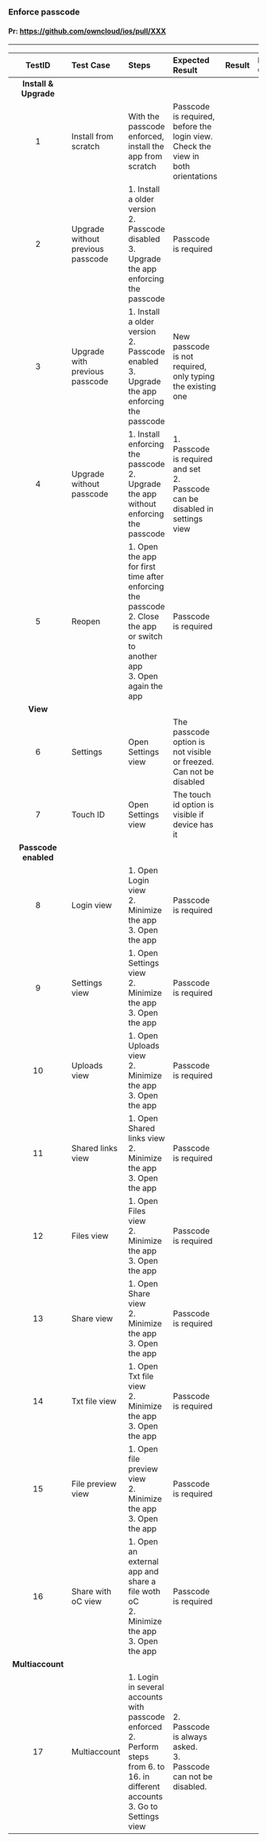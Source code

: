 ###  Enforce passcode 

#### Pr: https://github.com/owncloud/ios/pull/XXX 


---

 
| TestID | Test Case | Steps | Expected Result | Result | Related Comment |
| :----: | :-------- | :---- | :-------------- | :----: | :-------------- |
|**Install & Upgrade**||||||
| 1 | Install from scratch | With the passcode enforced, install the app from scratch | Passcode is required, before the login view. Check the view in both orientations |  |
| 2 | Upgrade without previous passcode | 1. Install a older version<br>2. Passcode disabled<br>3. Upgrade the app enforcing the passcode| Passcode is required |  |
| 3 | Upgrade with previous passcode | 1. Install a older version<br>2. Passcode enabled<br>3. Upgrade the app enforcing the passcode| New passcode is not required, only typing the existing one |  |
| 4 | Upgrade without passcode | 1. Install enforcing the passcode<br>2. Upgrade the app without enforcing the passcode| 1. Passcode is required and set<br>2. Passcode can be disabled in settings view |  |
| 5 | Reopen | 1. Open the app for first time after enforcing the passcode<br>2. Close the app or switch to another app<br>3. Open again the app | Passcode is required |  |
|**View**||||||
| 6 | Settings | Open Settings view | The passcode option is not visible or freezed. Can not be disabled |  |
| 7 | Touch ID | Open Settings view | The touch id option is visible if device has it |  |
|**Passcode enabled**||||||
| 8 | Login view | 1. Open Login view<br>2. Minimize the app<br>3. Open the app  | Passcode is required |  |
| 9 | Settings view | 1. Open Settings view<br>2. Minimize the app<br>3. Open the app  | Passcode is required |  |
| 10 | Uploads view | 1. Open Uploads view<br>2. Minimize the app<br>3. Open the app  | Passcode is required |  |
| 11 | Shared links view | 1. Open Shared links view<br>2. Minimize the app<br>3. Open the app  | Passcode is required |  |
| 12 | Files view | 1. Open Files view<br>2. Minimize the app<br>3. Open the app  | Passcode is required |  |
| 13 | Share view | 1. Open Share view<br>2. Minimize the app<br>3. Open the app  | Passcode is required |  |
| 14 | Txt file view | 1. Open Txt file view<br>2. Minimize the app<br>3. Open the app  | Passcode is required |  |
| 15 | File preview view | 1. Open file preview view<br>2. Minimize the app<br>3. Open the app  | Passcode is required |  |
| 16 | Share with oC view | 1. Open an external app and share a file woth oC<br>2. Minimize the app<br>3. Open the app  | Passcode is required |  |
|**Multiaccount**||||||
| 17 | Multiaccount | 1. Login in several accounts with passcode enforced<br>2. Perform steps from 6. to 16. in different accounts<br>3. Go to Settings view  | 2. Passcode is always asked.<br>3. Passcode can not be disabled. |  |  |


